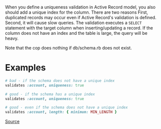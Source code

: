 
When you define a uniqueness validation in Active Record model,
you also should add a unique index for the column. There are two reasons
First, duplicated records may occur even if Active Record's validation
is defined.
Second, it will cause slow queries. The validation executes a `SELECT`
statement with the target column when inserting/updating a record.
If the column does not have an index and the table is large,
the query will be heavy.

Note that the cop does nothing if db/schema.rb does not exist.

# Examples

```ruby
# bad - if the schema does not have a unique index
validates :account, uniqueness: true

# good - if the schema has a unique index
validates :account, uniqueness: true

# good - even if the schema does not have a unique index
validates :account, length: { minimum: MIN_LENGTH }
```

[Source](http://www.rubydoc.info/gems/rubocop/RuboCop/Cop/Rails/UniqueValidationWithoutIndex)